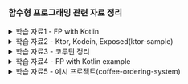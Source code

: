 ### 함수형 프로그래밍 관련 자료 정리


<details>
  <summary>학습 자료1 - FP with Kotlin</summary>

  [[해당 문서는 이 링크의 글을 번역해 정리한 것입니다.](https://doordash.engineering/2022/03/22/how-to-leverage-functional-programming-in-kotlin-to-write-better-cleaner-code/)]

1. 함수형 프로그래밍(FP)이란?
    - 프로그램이 함수의 적용과 조합으로 구성되는 프로그래밍 패러다임
    - **순수 함수, 불변 상태, 함수 조합**이 주요 개념
2. 함수형 프로그래밍(FP)과 명령형 프로그래밍(IP)의 비교
    - 프로그래머의 초점: FP에서는 입력, 출력, 변환에 초점을 맞춤
    - 상태 변경: FP는 **불변 상태**를 사용하며, IP는 가변 상태를 사용
    - 주요 흐름 제어: FP는 함수를 사용하여 데이터를 변환, IP는 루프와 조건문, 함수 호출을 사용
3. Kotlin에서의 함수형 프로그래밍
    - Kotlin은 다중 패러다임 언어로서, 개발자가 FP와 IP를 함께 사용할 수 있음
    - Kotlin은 Java와 완벽하게 호환되므로 Java 객체에도 FP 스타일의 함수를 적용할 수 있음
4. 함수형 프로그래밍 스타일 코드 작성의 이점
    - 부작용이 없는 실행: 순수 함수를 사용하면 예상치 못한 결과를 초래하는 부작용이 없음
    - 기존 함수에 대한 쉬운 반복: 순수 함수를 사용하면 기존 로직을 쉽게 수정하고 확장할 수 있음
    - 테스트 용이성 증가: 순수 함수를 사용하면 입력과 출력이 결정적이므로 테스트 작성이 쉬워짐
5. 함수형 프로그래밍의 단점
    - 호출 스택에 따른 오버헤드: **인라인 함수**를 사용하여 해결 가능
    - 속도 및 메모리 사용 문제: **병렬 처리**를 통해 성능 향상 가능
    - 입출력 작업(I/O) 문제: I/O 작업에서 순수 함수 사용이 어려울 수 있으나, Kotlin은 다중 패러다임 언어로서 적절한 패러다임 선택이 가능함
6. 코틀린을 이용한 FP 활용
    1. 고차 함수(high-order function)와 람다(lambdas)
        1. 코틀린의 함수는 일급 객체로서 변수에 저장하고 함수의 인수 및 반환 값으로 전달할 수 있다.
        2. 람다 표현식은 함수 선언 없이 바로 표현식으로 전달되는 함수이다.
            
            ```kotlin
            
            deliveries.sumOf { delivery -> delivery.customerTip }
            ```
            
    2. 컬렉션 기반 연산
        1. 코틀린은 FP 스타일 계산을 위한 강력한 컬렉션 기반 연산을 제공한다.
        2. 변환, 필터링, 그룹화, 집계 등의 연산이 가능하다.
    3. 코틀린을 이용한 FP 예시
        1. 주어진 배달 목록에서 총 지불 금액이 $10 이상인 것만 반환
            
            ```kotlin
            return deliveries
                .map { delivery -> delivery.basePay + delivery.customerTip }
                .filter { totalPay -> totalPay > 10 }
            ```
            
        2. 고객 팁이 $5 이상인 배달 중 최근 10건의 배달의 대시 ID를 가져오기
            
            ```kotlin
            val result = deliveries
                .filter { it.customerTip > 5 }
                .sortedByDescending { it.dropOffTime }
                .map { it.dasherId }
                .take(10)
            ```
            
        3. 대시 ID 별로 각 시간대별 팁 합계를 계산
            
            ```kotlin
            val result = deliveries
                .groupBy { it.dasherId }
                .mapValues { it.value
                    .groupBy { delivery -> 
                        delivery.dropOffTime.get(Calendar.HOUR_OF_DAY) 
                    }
                    .mapValues { hourToDeliveries -> 
                        hourToDeliveries.value.sumOf { delivery -> 
                            delivery.customerTip
                        }
                    }
                }
            ```
            
</details>



<details>
  <summary>학습 자료2 - Ktor, Kodein, Exposed(ktor-sample)</summary>

1. 기본적으로 Intellij에서 설정으로 Dependency 추가해서 만들 수 있는 건 동일
2. 다만, Kodein은 따로 설정해줘야 하고 코틀린 버전과 호환되는지 체크 필요
3. DB Config를 현재는 코드상에서 받고 있는데 Ktor에서 권장하는 방식인 application.conf 로 추후 뺄 예정
4. 기본 지식
    - Ktor : Jetbrains 개발, 코루틴을 사용해 비동기 및 논블록킹 지원
    - Kodein : Kotlin으로 작성된 DI Framework
    - Exposed : Kotlin을 위한 ORM
5. 코드는 거의 기본 생성되는 예제 코드 수준에 Kodein만 추가한 상태. -> 더 개선 예정
    - Kodein 깃헙 코드를 보며 리팩토링 진행
    - 3/22 주요 변경 사항
      - `configureRouting` 함수를 정의하지 않고 `Users.Controller` 클래스에서 URL 경로를 처리 가능해짐
      - URL 경로를 캡슐화함
        - `@Resource` 를 사용해 Routing 코드 변경
      - `bindSingletom()` 함수 : instance() 받을 수 있게 수정
        - `module()` 함수에서 싱글턴 객체 만드는 함수 사용 통일
      - `application.conf`에 DB config 추가
        - `DatabaseFactory`에 하드코딩된 DB 정보 삭제 후 config(singleton)에서 가져오게 수정
        - `main()` 함수 수정 : `EngineMain.main(args)`로 시작하게 수정
      - 비즈니스 로직과 데이터베이스 접근 로직 분리

      - 상세 변경 관련 정보
        - `Application.configureRouting` 함수에 직접 정의했던 것을 `Users.Controller` 클래스에서 `Routing` 객체를 확장해 처리
        - 위 변경에 따라 `Application.module` 함수에서 `configureRouting` 함수 호출 대신 `kodeinApplication` 함수를 호출하고 `bindSingletone` 함수로 `Database`, `UserService` 등록함
        - `configureRouting` 함수를 정의하지 않고 `Users.Controller` 클래스에서 URL 경로를 처리 가능해짐
      
    - 3/23
      - package 구조 변경(User - application, controller, domain, infra)
      - KodeinController를 이용해 Routing 자동 등록
        - UserController가 KodeinController를 상속하고 있었음('ㅁ')
        - UserController를 KodeinApplication block에 singleton으로 등록하면 경로가 자동 등록됨
        - Routing.kt 파일 삭제
      - UserService를 Interface로 만들고 UserServiceImpl 생성 
        - 할 필요는 없지만 테코 짜기 전에 그냥 좀 쉽게 하려고 . . . 
        - UserServiceImpl 만듦에 따라 UserServiceImpl을 binding 해줌
      - user update 값 nullable 하게 바

    - 코드 설명  
    ```kotlin
    // 제네릭 타입 T에 대해 런타임에도 사용할 수 있도록 reified keyword 사용
    // 타입 정보가 런타임에도 필요한 이유는, Kodein 라이브러리에서 객체 생성과 객체 관리를 분리해 처리하기 때문임
    // 객체 생성해 바인딩하는 건 런타임에 수행되어 생성된 객체를 관리하기 위해서는 런타임에도 객체의 타입 정보가 필요함

    // 예시)
    // DatabaseFactory.create 의 경우 Database 객체를 리턴함. 이 리턴되는 타입이 T로 바인딩 된다.
    // T로 바인딩된 Database 객체는 함수를 통해 NoArgBindingDI 타입이 확장한 함수 리터럴에서 사용된다.
    // 예를 들어, UserDatabaseRepository 에서 Database 객체를 매개변수로 받아 생성하는데
    // bindSingleton { UserDatabaseRepository(instance()) } <- 여기 instance() 호출 시 Database 객체를 주입 받게 된다.
    inline fun <reified T : Any> DI.MainBuilder.bindSingleton(crossinline instanceProvider: NoArgBindingDI<Any>.() -> T) {
        bind<T>() with singleton { instanceProvider.invoke(this) }
    }

    // 람다 표현식 내부에서 return을 사용하지 못하게 crossinline 키워드 사용
    // 위에서도 말했듯 Kodein 라이브러리는 bind에서 객체를 생성만 하고, 반환하지 않음
    // bindSingleton 함수 내에서는 instanceProvider.invoke(this) 에 해당하는 람다식이 객체 생성에 해당
    // 객체 바인딩은 생성된 객체를 Kodein 컨테이너에 바인딩하는 것이고 그게 bind 함수 + with 함수를 써서 바인딩하는 식
    // 객체의 관리는 Kodein 컨테이너에서 이뤄진다.
    ```


</details>


<details>
  <summary>학습 자료3 - 코루틴 정리</summary>

----- 
<details>
  <summary>기본 개념 정리</summary>

1. 비동기 프로그래밍과 동시성을 다루기 위한 경량 스레드 같은 개념
2. 코루틴은 스레드에 비해 더 적은 메모리와 리소스를 사용하며, 효율적인 동시성 처리가 가능함
3. `suspend` 
    1. 실행을 일시 중단할 수 있고, 이후에 다시 이어서 실행할 수 있는 기능
    2. 비동기 작업을 수행하면서 필요한 경우 일시 중단되고, 작업이 완료되면 자동으로 다시 시작

    ```kotlin
    suspend fun fetchData(): String {
        delay(1000) 
        return "data"
    }
    ```

4. coroutine builders
    1. Coroutines를 시작하는 함수
    2. `launch` : fire-and-forget
        1. 코루틴 시작, Job 객체 반환
        2. 결과값을 반환하지 않는 비동기 작업에 주로 사용

            ```kotlin
            val job = GlobalScope.launch {
                val data = fetchData()
                println("Data: $data")
            }
            ```

    3. `async`
        1. 코루틴 시작, `Deferred` 객체 반환
        2. 결과값이 필요한 비동기 작업에 주로 사용, `await()` 함수로 결과를 받음

            ```kotlin
            val deferredData = GlobalScope.async {
                fetchData()
            }
            val data = deferredData.await()
            println("Data: $data")
            ```

    4. `runBlocking`
        1. 호출되는 스레드를 블로킹하여 코루틴이 완료될 때까지 기다림
        2. 주로 테스트 용으로 사용

        ```kotlin
        fun main() = runBlocking {
            val data = fetchData()
            println(data)
        }
        ```
</details>

<details>
  <summary>Coroutine Context, Dispatchers</summary>

1. Coroutine Context 
    1. 코루틴의 실행 환경을 정의하는 key-value 형태의 컬렉션이다. 코루틴이 어떤 스레드에서 실행될 지, 어떤 Job과 연결되어 있는지, 어떤 이름을 가질지 등을 결정하는데 사용된다. 이를 통해 코루틴 실행에 필요한 특정 환경을 구성할 수 있다. 
    2. 이 context에서 가장 중요한 요소가 Dispatchers
    3. `+` 로 컨텍스트를 결합할 수 있다.
        1. 코루틴 컨텍스트에 포함된 요소들을 조합해 코루틴의 실행 환경 설정이 가능함. 이걸 통해 디스패쳐, 이름, Job 등을 설정할 수 있다.
        2. 예를 들어, `CoroutineName` 과 `Dispatchers.Default` 를 결합한다고 치면, 코루틴의 이름과 디스패쳐를 동시에 설정하게 되는 것
        3. 결합된 컨텍스트를 `launch` 코루틴 빌더에 전달하면, 해당 코루틴은 설정된 이름과 디스패처를 갖고 실행됨. 
        4. 즉, 각 코루틴 영역에 일종의 config를 `+` 를 통해 넘겨준다고 생각하면 될 듯

            ```kotlin
            val customContext = CoroutineName("CustomCoroutine") + Dispatchers.Default
            GlobalScope.launch(customContext) {
                println("사용자 정의 코루틴 컨텍스트에서 실행 중: $coroutineContext")
            }
            ```

2. Dispatchers
    1. 코루틴이 실행될 스레드나 스레드 풀을 결정
    2. 코틀린에선 몇 가지 케이스에 쓸만한 빌트인 디스패쳐를 제공함
    3. Dispatchers.Default
        1. 공유 스레드 풀에 의해 지원되며 많은 계산 능력이 필요한 CPU 바인딩 작업에 사용됨
    4. Dispatchers.IO
        1. IO 작업에 한정해 디자인된 디스패쳐로 파일이나 네트워크 작업 같은 곳에 쓰임. CPU를 많이 사용하지 않으면서 bloking IO 호출이 포함된 경우
    5. Dispatchers.Main
        1. 메인 스레드에 한정해 UI 관련 작업에 사용된다. 안드로이드 같이 메인 이벤트 루프가 있는 환경에서만 사용 가능.

    ```kotlin
    import kotlinx.coroutines.*

    fun main() = runBlocking {
        launch(Dispatchers.Default) {
            println("Running on Dispatchers.Default: $coroutineContext")
        }

        launch(Dispatchers.IO) {
            println("Running on Dispatchers.IO: $coroutineContext")
        }

        // main event loop가 있는 환경에서 적적함
        // launch(Dispatchers.Main) {
        //     println("Running on Dispatchers.Main: $coroutineContext")
        // }
    }
    ```

</details>

<details>
  <summary>Coroutine Scope와 lifecycle </summary>

1. Scope
    1. Scope는 관리되는 코루틴이 시작되고, 취소되는 등의 흐름을 추적한다.
    2. 코루틴의 수명 주기를 관리해 리소스가 적절히 사용되는지, 더이상 필요하지 않은 코루틴이 있으면 취소되도록 함
    3. `CoroutineScope` → 인터페이스 : 스코프를 정의하는 인터페이스로 구현해서 custom한 코루틴 스코프를 만들 수 있다. 

        ```kotlin
        class MyComponent : CoroutineScope {
            private val job = Job()
            override val coroutineContext: CoroutineContext
                get() = Dispatchers.Default + job

            fun loadData() {
                launch {
                    val data = fetchData()
                    println(data)
                }
            }

            fun cleanup() {
                job.cancel()
            }
        }
        ```

    4. `coroutineScope` 
        1. 새로운 코루틴 스코프를 만들고 자식 코루틴이 완료될 때까지 기다렸다가 반환하는 suspend function이다. 
        2. 여러 작업을 병렬 처리하고 완료될때까지 기다릴 때 유용함. 자식 코루틴 중 하나라도 실패하면, 코루틴 스코프는 나머지 자식 코루틴을 취소하고 예외를 전파한다.

            ```kotlin
            import kotlinx.coroutines.*

            suspend fun performTasks() = coroutineScope {
                val task1 = async { performTask1() }
                val task2 = async { performTask2() }
                val combinedResult = task1.await() + task2.await()
                println("Combined result: $combinedResult")
            }
            ```

    5. `supervisorScope`
        1. coroutineScope의 suspend function과 비슷하지만 실패할 때 동작이 다름. 자식 코루틴이 실패해도 다른 자식 코루틴은 취소되지 않는다. 
        2. 즉, 다른 자식 코루틴에 영향을 주지 않고 각 자식 코루틴에서 개별적으로 오류를 처리할 때 유용함.

        ```kotlin
        import kotlinx.coroutines.*

        suspend fun performTasksWithSupervisor() = supervisorScope {
            val task1 = async { performTask1() }
            val task2 = async {
                try {
                    performTask2()
                } catch (e: Exception) {
                    // 예외 발생해도 다른 코루틴은 취소되지 않고 실행된다.
                    "Fallback result"
                }
            }
            val combinedResult = task1.await() + task2.await()
            println("Combined result: $combinedResult")
        }
        ```

</details>

<details>
  <summary>Coroutine 취소와 timeout</summary>

1. Coroutine 취소
    1. 리턴되는 Job 객체에서 cancel()을 호출해 코루틴을 취소할 수 있다. 

    ```kotlin
    import kotlinx.coroutines.*

    fun main() = runBlocking {
        val job = launch {
            repeat(1000) { i ->
                println("Coroutine iteration: $i")
                delay(50)
            }
        }

        delay(500) // 코루틴이 실행될 시간을 줌
        job.cancel()
        job.join() // 코루틴이 정리될(clean-up) 때까지 기다림(?)
        println("Coroutine canceled")
    }
    ```

2. 취소 시 Checkpoints
    1. 코루틴이 취소 가능하려면, 취소 포인트를 포함해야 한다. 
    2. 코틀린에는 빌트인으로 suspension function인 `delay` 나 `yield` 등을 제공해 해당 메서드로 코루틴 취소 여부를 자동으로 확인한다. 
    3. 코루틴 컨텍스트의 isActive property를 사용해 취소 여부를 수동으로 확인할 수도 있다.

    ```kotlin
    import kotlinx.coroutines.*

    suspend fun doWork() {
        repeat(1000) { i ->
            if (!isActive) { // 코루틴 취소 여부 확인하고, 취소된 경우 작업 종류
                println("작업 중 코루틴 취소: $i")
                return
            }
            println("코루틴 반복중 . . . : $i")
            Thread.sleep(50) 
        }
    }

    fun main() = runBlocking {
        val job = launch { doWork() }
        delay(500) // 코루틴이 실행될 시간을 줌
        job.cancel() // 작업이 더 이상 필요하지 않은 경우 cancel
        job.join() // 코루틴이 정리될 때까지 기다림(?)
        println("Coroutine canceled")
    }
    ```

3. Coroutine Timeout
    1. 코루틴의 timeout를 설정하려면 `withTimeout` 함수를 쓰면 된다.
    2. duration을 milliseconds로 설정하면 해당 시간을 초과하면 코루틴을 자동으로 취소함

    ```kotlin
    import kotlinx.coroutines.*

    suspend fun performTask(): String {
        delay(2000) // 작업시간이 긴 작업 실행
        return "Task result"
    }

    suspend fun main() {
        try {
            val result = withTimeout(1000) {
                performTask()
            }
            println("Result: $result")
        } catch (e: TimeoutCancellationException) {
            println("Coroutine timed out")
        }
    }
    ```

</details>


<details>
  <summary>Coroutine Synchronization</summary>

1. 공유되는 mutable한 state로 작업을 할 때는 데이터의 일관성이 보장되고 race condition을 피하기 위한 Synchronization이 매우 중요함
2. 코틀린에서는 Mutext, withLock, Volatile, Atomic Class를 제공함 (→ 자바랑 비슷한듯)
3. `Mutex`
    1. 한 번에 하나의 코루틴으로 lock을 걸 수 있는 synchronization primitive
    2. 뮤텍스를 lock 하고 싶어 하는 코루틴은 뮤텍스가 unlock 될 때까지 suspended
4. `withLock`
    1. Mutex의 확장 함수로 lock을 얻기 위한 목적으로 쓰임. 주어진 블록을 실행한 후, lock을 release. 

    ```kotlin
    val mutex = Mutex()
    var counter = 0

    suspend fun incrementCounter() {
        mutex.withLock { // 아래 블록 실행 후 release lock
            counter++
        }
    }

    fun main() = runBlocking {
        val jobs = List(100) {
            launch {
                repeat(1000) { incrementCounter() }
            }
        }
        jobs.forEach { it.join() }
        println("Counter: $counter")
    }
    ```

5. `@Volatile`
    1. 변수가 Volatile로 표시되면 해당 변수에 대한 모든 읽기, 쓰기가 메인 메모리에서 직접 수행되어 모든 스레드에서 볼 수 있게 된다. 따라서 한 스레드에서 변수에 대한 변경 사항이 다른 스레드에 즉시 표시된다.
    2. 하지만 원자성을 보장하지 않는다는 점에 유의해야 한다. 즉, 읽기-수정-쓰기 작업이 있는 경우 Volatile 변수로 인해 race condition이 발생할 수 있다.

    ```kotlin
    class Counter {
        @Volatile
        private var count = 0

        fun increment() {
            count++
        }

        fun getCount(): Int {
            return count
        }
    }
    ```

6. `Atomic`
    1. AtomicInteger, AtomicLong, AtomicReference와 같은 Atomic class는 기본 값에 atomic operation을 제공한다.
    2. 읽기-수정-쓰기 작업의 원자성을 보장하므로 여러 스레드가 동시에 변수에 액세스하고 수정할 때 발생하는 경쟁 조건을 방지할 수 있다.

    ```kotlin
    import java.util.concurrent.atomic.AtomicInteger

    class AtomicCounter {
        private val count = AtomicInteger(0)

        fun increment() {
            count.incrementAndGet()
        }

        fun getCount(): Int {
            return count.get()
        }
    }
    ```

</details>


<details>
  <summary>Managing Shared Mutable State : StateFlow, SharedFlow, Channel 개념</summary>

1. StateFlow
    1. 상태가 바뀌는 과정을 볼 수 있게 흐름으로 변환해 변경 사항을 처리하게 도와주는 기능
    2. MutableStateFlow는 내부 상태를 관리하고 변경할 수 있고, StateFlow는 읽기만 가능하게 변환되어 외부에서 안전하게 그 값의 변경을 관찰할 수 있다. 이 구조를 통해 상태 변경에 대한 안전한 처리를 코루틴에서 구현한다.
    3. 즉, 간단히 말해 코루틴 내에서 변경되는 값을 외부에서 관찰하고 처리할 수 있는 Flow가 StateFlow다. 이를 통해 상태 변경에 반응하는 코드를 코루틴 환경에서 효율적으로 다룰 수 있게 된다.

    ```kotlin
    class Counter {
        private val _count = MutableStateFlow(0)
        val count = _count.asStateFlow() // 외부에서 상태 관찰할 수 있음

        fun increment() {
            _count.value++
        }
    }

    fun main() = runBlocking {
        val counter = Counter()

        // Observing count state
        val job = launch {
            counter.count.collect { value ->
                println("Count: $value")
            }
        }

        counter.increment()
        counter.increment()

        // 값을 collect 할 시간을 줌
        delay(1000)

        job.cancel()
    }
    ```

2. SharedFlow
    1. hot flow로 여러 곳에서 수집된 값을 공유할 수 있다.
        1. hot flow : 새로운 collector가 subscribe를 시작할 때 이전에 발생한 이벤트를 받지 않는 flow를 의미한다. 즉, 구독자가 구독을 시작한 이후 발생한 값만 수집함.
    2. 여러 collectors가 동시에 이벤트를 수신할 수 있는 broadcast system

    ```kotlin
    class EventBroadcaster {
        private val _eventFlow = MutableSharedFlow<String>()
        val eventFlow = _eventFlow

        suspend fun broadcastEvent(event: String) {
            _eventFlow.emit(event)
        }
    }

    fun main() = runBlocking {
        val eventBroadcaster = EventBroadcaster()

        // collector1, collector2는 각각 코루틴으로 eventFlow로부터 이벤트를 수신함
        // event가 발생해 받을 때마다 람다 함수가 실행됨(현재는 println 실행)
        val collector1 = launch {
            eventBroadcaster.eventFlow.collect { event ->
                // 아래 Hello와 World 이벤트가 도착할 때마다 출력
                println("Collector1: $event")
            }
        }

        val collector2 = launch {
            eventBroadcaster.eventFlow.collect { event ->
                println("Collector2: $event")
            }
        }

        // 이벤트 발송
        eventBroadcaster.broadcastEvent("Hello")
        eventBroadcaster.broadcastEvent("World")

        delay(1000) // 코루틴 실행을 1초 동안 일시 중지 <- 이벤트 수집 및 처리할 시간 목적

        collector1.cancel()
        collector2.cancel()
    }
    ```

3. Channel
    1. 코루틴 간에 값을 전송할 때 쓰는 communication primitive
    2. 공유되는 mutable state를 관리할 때 유용하며, 특히 특정 코루틴이 해당 상태를 관리하고자 할 때 유용함

    ```kotlin
    suspend fun produce(channel: Channel<Int>) {
        for (i in 0..5) {
            println("Producing: $i")
            channel.send(i)
        }
        channel.close()
    }

    suspend fun consume(channel: Channel<Int>) {
        for (value in channel) {
            println("Consuming: $value")
        }
    }

    fun main() = runBlocking {
        val channel = Channel<Int>()

        val producer = launch { produce(channel) }
        val consumer = launch { consume(channel) }

        producer.join()
        consumer.join()
    }
    ```

</details>


<details>
  <summary>Kotlin Flow</summary>

1. Kotlin 코루틴을 기반이며 비동기적으로 생성 및 소비되는 data streams를 관리하고 조작할 수 있는 방법을 제공한다. 
2. Flow를 사용하면 non-blocking 방식으로 데이터를 처리할 수 있어 네트워크 요청이나 DB 작업 같이 시간이 걸리는 작업을 수행할 때 유용함
3. 데이터를 효율적으로 처리하는 데 도움이 되는 다양한 연산자와 유틸리티를 제공함

```kotlin
fun main() = runBlocking {
    // 1-5로 구성된 Flow 생성
    val flow: Flow<Int> = (1..5).asFlow()
    // collect를 이용해 Flow에서 emit되는 값을 수집하고 println
    flow.collect { value ->
        println("Received value: $value")
    }

    // 이렇게 operator도 제공됨
    flow
        .map { value -> value * 2 } 
        .filter { value -> value % 3 == 0 }
        .collect { value ->
            println("Received value: $value")
        }
}
```

</details>


<details>
    <summary>코루틴 사용하는 코드의 테스트 및 디버깅</summary>

- runBlockingTest
    - `TestCoroutineScope` 를 생성하고 테스트 별로 코루틴 스코프에서 지정된 코드 블록을 즉시 실행한다.
    - 코루틴 실행을 제어해 테스트가 완료되기 전에 코루틴이 완료되도록 할 수 있다.
- TestCoroutineDispatcher
    - 코루틴의 타이밍을 제어할 수 있음.
    - virtual time을 앞당길 수 있어서 delays, timeouts를 테스트 할 때 유용하다.
- Debugging
    - 코루틴을 디버깅 할 때, system property에서 `-Dkotlinx.coroutines.debug` 를 설정해 코루틴 디버거를 사용하도록 설정하거나 kotlinx-coroutines-debug 라이브러리에서 제공하는 DebugProbes API를 사용할 수 있다.
    - 코루틴 디버거가 활성화되면 IDE의 디버깅 도구를 사용하여 중단점을 설정하고, 변수를 검사하고, 코루틴 코드를 단계별로 살펴볼 수 있음.
    - DebugProbes.printJob or DebugProbes.dumpCoroutines를 사용하여 런타임에 코루틴의 상태를 print 가능

</details>
           
------ 
</details>

<details>
  <summary>학습 자료4 - FP with Kotlin example</summary>

- FP
    - 함수를 중심으로 코드 작성
    - 수학적 함수를 기반으로 side effects 를 최소화하고, 높은 수준의 추상화를 제공


- FP의 특징(`Example1.kt` 예시 코드)
  1. 순수 함수(Pure Function)
     - 입력을 받고 출력을 반환하는 함수로 side effect가 없다. 즉, 외부 상태에 영향을 주지 않는다.
  2. 불변성(Immutability)
     - 데이터의 상태를 변경하지 않으며, 새로운 데이터를 생성해 반환함(동시성 문제가 줄어듦)
  3. 고차함수(Higher-Order Functions)
     - 함수를 인자로 받거나, 결과를 함수로 리턴한다. 
  4. Lambda and Anonymous Functions(익명 함수)
     - 람다는 이름이 없는 간단한 함수로, 다른 함수의 인자로 전달하거나 결과로 반한할 수 있다. 
     - 익명 함수도 비슷한 역할이나 람다보다 구문이 길고, 여러 줄의 코드를 포함할 수 있다.
  5. Lazy Evaluation(지연 평가)
     - 필요한 시점까지 값의 계산을 미룰 수 있음
  6. Collection Operators
     - map, filter, reduce 등의 함수를 이용해 데이터를 처리하는 방식


- 코틀린에서 지원하는 아래의 기능을 활용해 함수형 프로그래밍을 해보자!(`Example2.kt` 예시 코드)
  1. Extension Functions : 확장 함수를 사용해 기존 클래스에 새로운 함수 추가 가능. 라이브러리 수정 없이 새로운 기능을 쉽게 추가할 수 있다.
  2. Nullable Types : Null이 될 수 있는 타입을 사용해 안전한 코드를 작성해보자. 
  3. Function Composition : 두 함수를 연결해 하나의 새로운 함수로 만들 수 있다. 
  4. Coroutines : 이건 FP와 엄청 연관된 건 아니지만 그냥 같이 예제 넣으려고 끼워넣음. 공부하는 김에 같이 하자. 


- 추가 : Functor와 Monad(`Example3.kt` 예시 코드)
  - 펑터(Functor): Mapping 함수를 적용할 수 있는 Container 함수. 
    - Type Constructor: 하나의 타입 인자를 받는 타입 생성자 
    - 내 말로 정리하자면 `Functor` 는 A 타입의 컨테이너를 map 함수를 써서 데이터를 조작해 B 타입의 컨테이너로 리턴할 수 있게 추상화된 함수 정도
    - 예를 들어, List<T>나 Optional<T>이 Functor
    - map()은 내부 데이터에 함수를 적용하고, 새로운 functor 를 반환함.
    - map()은 `(A) -> B` 형태의 함수를 인자로 받아서, `Functor<A>`를 `Functor<B>`로 변환함.
      
        ```kotlin
          val numbers = listOf(1, 2, 3, 4)
          val squaredNumbers = numbers.map { it * it } // [1, 4, 9, 16]
        ```

  - 모나드(Monad): 모나드는 pure functions + state 를 추상화한 구조
      - `return` : 값을 모나드 컨텍스트로 감싸는 함수를 제공. `Monad<Value>` 형태 
      - `flatMap` or `bind`: 모나드 값을 받아서 내부 데이터를 조작하거나 처리할 수도 있고 그 안에서 연산자를 사용해 연속적으로 처리하고 흐름 제어도 할 수 있다.
        - 이 함수는 `(A) -> Monad<B>` 형태의 함수를 인자로 받아서, `Monad<A>`를 `Monad<B>`로 변환한다.
          - 즉, A 타입의 컨테이너를 받아 B 타입의 컨테이너로 반환한다. 이 과정에서 중첩된 컨테이너를 flatten 하게 만들어주는게 flatMap()


- 추가 : Effect(arrow.core.continuations) (`Example4.kt` 예시 코드)
  - `suspend fun <B> fold(f: suspend (R) -> B, g: suspend (A) -> B): B`를 통해 R 값과 A 값을 B 값으로 매핑함


- 추가 : Effect with Exposed `Example5.kt`
  - 만든 것 : 커피 메뉴 조회 API
  - Effect를 사용해 에러 처리가 좀 더 명확하게 되는 것 같고 가독성도 좋은 것 같다. 타입 안전성은 덤인 거 같고?
  - 간단하게 id를 이용해 레코드를 조회하고 없으면 예외 던지게 하는 메서드를 따로 만들 수 있지 않을까 하고 추가함
    - 제네릭이랑 확장함수 써서 작업(`T.findRecordByIdEffect`)

- 하면서 생각난 건데 Either 써서 결과 처리하는 거 `Optional` 이랑 비슷한 거 같다
  
  - 이게 `Either`
  
  ```kotlin
    when (val result = Users.findRecordByIdEffect(1).toEither()) {
          is Either.Left -> println("User not found: ${result.value.id}")
          is Either.Right -> println("User: ${result.value}")
      }
  ```
  
  - 이거 Java `Optional`
  ```java
    Optional<Menu> result = menuService.findById(id);

    result.ifPresentOrElse(
        menu -> System.out.println(menu.getName()),
        () -> System.out.println("Menu not found : " + id)
    );
  ```
  - 함수형이란 거 어디에든 이미 녹아있는데 모르고 써오는 거 아닌가 싶기도 ?

</details>

<details>
  <summary>학습 자료5 - 예시 프로젝트(coffee-ordering-system)</summary>
  
1. 패키지 구조

  ```sql
  
  |-- src
  |   |-- main
  |   |   |-- kotlin
  |   |   |   |-- com
  |   |   |   |   |-- example
  |   |   |   |   |   |-- coffee
  |   |   |   |   |   |   |-- route
  |   |   |   |   |   |   |-- service
  |   |   |   |   |   |   |-- repository
  |   |   |   |   |   |   |-- domain
  |   |   |   |   |   |   |-- dto
  |   |   |   |   |   |   |-- exception
  |   |   |   |   |   |   |-- config
  |   |   |-- resources
  |   |   |   |-- application.conf
  |   |-- test
  |   |   |-- kotlin
  |   |   |   |-- com
  |   |   |   |   |-- example
  |   |   |   |   |   |-- coffee
  |   |   |   |   |   |   |-- route
  |   |   |   |   |   |   |-- service
  |   |   |   |   |   |   |-- repository
  |-- build.gradle.kts
  |-- README.md
  ```
  
</details>
